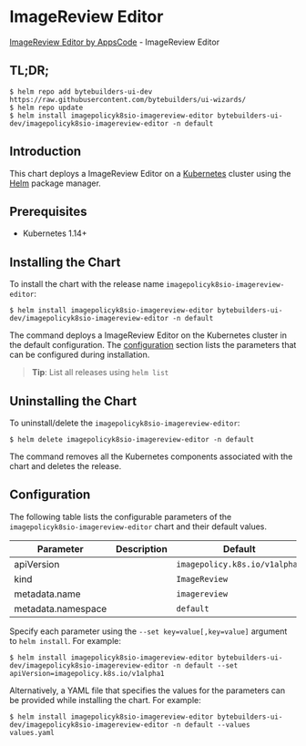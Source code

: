 # ImageReview Editor

[ImageReview Editor by AppsCode](https://byte.builders) - ImageReview Editor

## TL;DR;

```console
$ helm repo add bytebuilders-ui-dev https://raw.githubusercontent.com/bytebuilders/ui-wizards/
$ helm repo update
$ helm install imagepolicyk8sio-imagereview-editor bytebuilders-ui-dev/imagepolicyk8sio-imagereview-editor -n default
```

## Introduction

This chart deploys a ImageReview Editor on a [Kubernetes](http://kubernetes.io) cluster using the [Helm](https://helm.sh) package manager.

## Prerequisites

- Kubernetes 1.14+

## Installing the Chart

To install the chart with the release name `imagepolicyk8sio-imagereview-editor`:

```console
$ helm install imagepolicyk8sio-imagereview-editor bytebuilders-ui-dev/imagepolicyk8sio-imagereview-editor -n default
```

The command deploys a ImageReview Editor on the Kubernetes cluster in the default configuration. The [configuration](#configuration) section lists the parameters that can be configured during installation.

> **Tip**: List all releases using `helm list`

## Uninstalling the Chart

To uninstall/delete the `imagepolicyk8sio-imagereview-editor`:

```console
$ helm delete imagepolicyk8sio-imagereview-editor -n default
```

The command removes all the Kubernetes components associated with the chart and deletes the release.

## Configuration

The following table lists the configurable parameters of the `imagepolicyk8sio-imagereview-editor` chart and their default values.

|     Parameter      | Description |            Default            |
|--------------------|-------------|-------------------------------|
| apiVersion         |             | `imagepolicy.k8s.io/v1alpha1` |
| kind               |             | `ImageReview`                 |
| metadata.name      |             | `imagereview`                 |
| metadata.namespace |             | `default`                     |


Specify each parameter using the `--set key=value[,key=value]` argument to `helm install`. For example:

```console
$ helm install imagepolicyk8sio-imagereview-editor bytebuilders-ui-dev/imagepolicyk8sio-imagereview-editor -n default --set apiVersion=imagepolicy.k8s.io/v1alpha1
```

Alternatively, a YAML file that specifies the values for the parameters can be provided while
installing the chart. For example:

```console
$ helm install imagepolicyk8sio-imagereview-editor bytebuilders-ui-dev/imagepolicyk8sio-imagereview-editor -n default --values values.yaml
```
